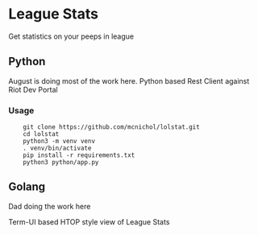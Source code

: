 # League Stats
Get statistics on your peeps in league

## Python
August is doing most of the work here.
Python based Rest Client against Riot Dev Portal

### Usage
```
    git clone https://github.com/mcnichol/lolstat.git
    cd lolstat
    python3 -m venv venv
    . venv/bin/activate
    pip install -r requirements.txt
    python3 python/app.py
```

## Golang
Dad doing the work here

Term-UI based HTOP style view of League Stats
